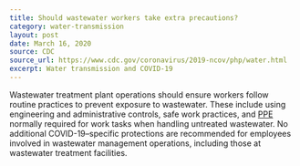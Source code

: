 ```yaml
---
title: Should wastewater workers take extra precautions?
category: water-transmission
layout: post
date: March 16, 2020
source: CDC
source_url: https://www.cdc.gov/coronavirus/2019-ncov/php/water.html
excerpt: Water transmission and COVID-19
---
```


Wastewater treatment plant operations should ensure workers follow routine practices to prevent exposure to wastewater. These include using engineering and administrative controls, safe work practices, and <a href="https://www.cdc.gov/healthywater/global/sanitation/workers_handlingwaste.html"> PPE</a> normally required for work tasks when handling untreated wastewater. No additional COVID-19–specific protections are recommended for employees involved in wastewater management operations, including those at wastewater treatment facilities.
